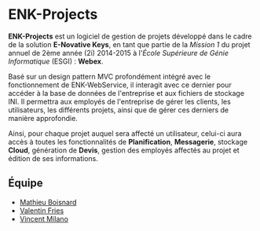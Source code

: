 ENK-Projects
=============

**ENK-Projects** est un logiciel de gestion de projets développé dans le cadre de la solution **E-Novative Keys**, en tant que partie de la *Mission 1* du projet annuel de 2ème année (2i) 2014-2015 à l'*École Supérieure de Génie Informatique* (ESGI) : **Webex**.

Basé sur un design pattern MVC profondément intégré avec le fonctionnement de ENK-WebService, il interagit avec ce dernier pour accéder à la base de données de l'entreprise et aux fichiers de stockage INI. Il permettra aux employés de l'entreprise de gérer les clients, les utilisateurs, les différents projets, ainsi que de gérer ces derniers de manière approfondie.

Ainsi, pour chaque projet auquel sera affecté un utilisateur, celui-ci aura accès à toutes les fonctionnalités de **Planification**, **Messagerie**, stockage **Cloud**, génération de **Devis**, gestion des employés affectés au projet et édition de ses informations.

Équipe
------------
* [Mathieu Boisnard](https://github.com/mboisnard)
* [Valentin Fries](https://github.com/MrKloan)
* [Vincent Milano](https://github.com/CaptpBdcht)